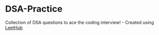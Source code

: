 # DSA-Practice
Collection of DSA questions to ace the coding interview! - Created using [LeetHub](https://github.com/QasimWani/LeetHub)
